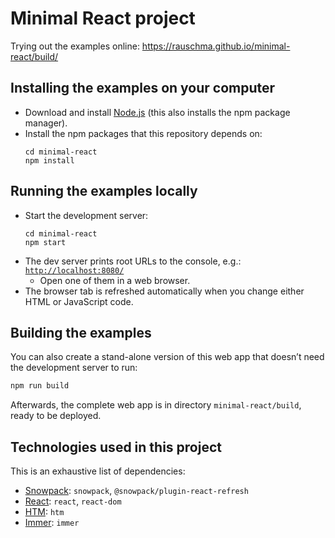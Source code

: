 # Minimal React project

Trying out the examples online: https://rauschma.github.io/minimal-react/build/

## Installing the examples on your computer

* Download and install [Node.js](https://nodejs.org/en/) (this also installs the npm package manager).
* Install the npm packages that this repository depends on:
  ```
  cd minimal-react
  npm install
  ```

## Running the examples locally

* Start the development server:
  ```
  cd minimal-react
  npm start
  ```
* The dev server prints root URLs to the console, e.g.: [`http://localhost:8080/`](http://localhost:8080/)
  * Open one of them in a web browser.
* The browser tab is refreshed automatically when you change either HTML or JavaScript code.

## Building the examples

You can also create a stand-alone version of this web app that doesn’t need the development server to run:

```js
npm run build
```

Afterwards, the complete web app is in directory `minimal-react/build`, ready to be deployed.

## Technologies used in this project

This is an exhaustive list of dependencies:

* [Snowpack](https://www.snowpack.dev): `snowpack`, `@snowpack/plugin-react-refresh`
* [React](https://reactjs.org): `react`, `react-dom`
* [HTM](https://github.com/developit/htm): `htm`
* [Immer](https://immerjs.github.io/immer/docs/introduction): `immer`